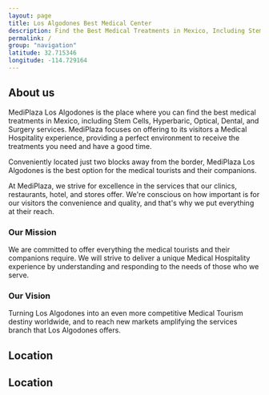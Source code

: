 ```yaml
---
layout: page
title: Los Algodones Best Medical Center
description: Find the Best Medical Treatments in Mexico, Including Stem Cells, Hyperbaric, Optical, Dental, and Surgery Services. The Only Thing Los Algodones Was Missing, Is Now Here.
permalink: /
group: "navigation"
latitude: 32.715346
longitude: -114.729164
---
```

<section role="content" class="home">
	<div class="about">
		<div class="row">
			<div class="col md-10 md-center">
				<h2 class="title">About us</h2>
				<p>MediPlaza Los Algodones is the place where you can find the best medical treatments in Mexico, including Stem Cells, Hyperbaric, Optical, Dental, and Surgery services. MediPlaza focuses on offering to its visitors a Medical Hospitality experience, providing a perfect environment to receive the treatments you need and have a good time.</p>
				<p>Conveniently located just two blocks away from the border, MediPlaza Los Algodones is the best option for the medical tourists and their companions.</p>
				<p>At MediPlaza, we strive for excellence in the services that our clinics, restaurants, hotel, and stores offer. We're conscious on how important is for our visitors the convenience and quality, and that's why we put everything at their reach.</p>
				<h3>Our Mission</h3>
				<p>We are committed to offer everything the medical tourists and their companions require. We will strive to deliver a unique Medical Hospitality experience by understanding and responding to the needs of those who we serve.</p>
				<h3>Our Vision</h3>
				<p>Turning Los Algodones into an even more competitive Medical Tourism destiny worldwide, and to reach new markets amplifying the services branch that Los Algodones offers.</p>
			</div>
		</div>
	</div>
	<div class="location">
		<div class="row">
			<div class="col md-10 md-center">
				<h2 class="title">Location</h2>
			</div>
		</div>
		<div id="map-canvas"><h2 class="title">Location</h2></div>
	</div>
</section>

<!-- Google Maps -->
<script src="https://maps.googleapis.com/maps/api/js?v=3.exp"></script>
<script>
	function initialize() {
	  var myLatlng = new google.maps.LatLng({{ page.latitude }}, {{ page.longitude }});
	  var mapOptions = {
	    zoom: 16,
	    scrollwheel: false,
	    center: myLatlng
	  }
	  var map = new google.maps.Map(document.getElementById('map-canvas'), mapOptions);
  var marker = new google.maps.Marker({
	      position: myLatlng,
	      map: map,
	      title: '{{ page.title }}'
	  });
	}
google.maps.event.addDomListener(window, 'load', initialize);
</script>